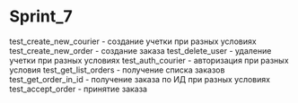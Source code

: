 # Sprint_7
test_create_new_courier - создание учетки при разных условиях
test_create_new_order - создание заказа
test_delete_user - удаление учетки при разных условиях
test_auth_courier - авторизация при разных условия
test_get_list_orders - получение списка заказов
test_get_order_in_id - получение заказа по ИД при разных условиях
test_accept_order - принятие заказа